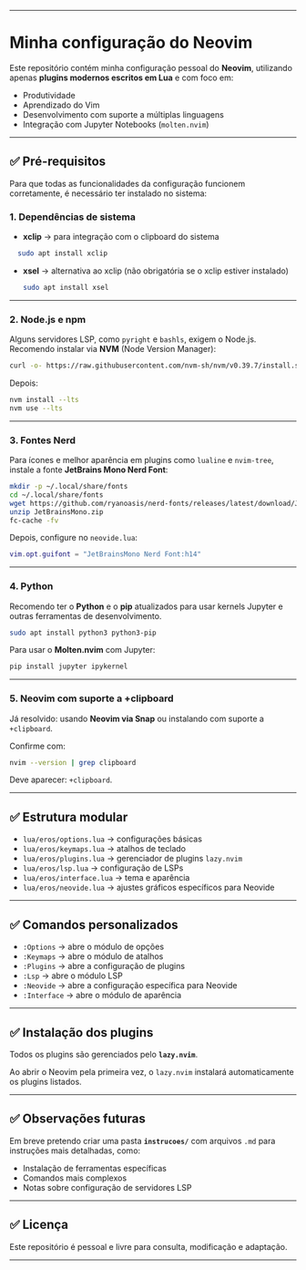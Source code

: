 
---
# Minha configuração do Neovim

Este repositório contém minha configuração pessoal do **Neovim**, utilizando apenas **plugins modernos escritos em Lua** e com foco em:

- Produtividade
- Aprendizado do Vim
- Desenvolvimento com suporte a múltiplas linguagens
- Integração com Jupyter Notebooks (`molten.nvim`)

---

## ✅ Pré-requisitos

Para que todas as funcionalidades da configuração funcionem corretamente, é necessário ter instalado no sistema:

### **1. Dependências de sistema**

- **xclip** → para integração com o clipboard do sistema  

```bash
  sudo apt install xclip
````

* **xsel** → alternativa ao xclip (não obrigatória se o xclip estiver instalado)

  ```bash
  sudo apt install xsel
  ```

---

### **2. Node.js e npm**

Alguns servidores LSP, como `pyright` e `bashls`, exigem o Node.js.
Recomendo instalar via **NVM** (Node Version Manager):

```bash
curl -o- https://raw.githubusercontent.com/nvm-sh/nvm/v0.39.7/install.sh | bash
```

Depois:

```bash
nvm install --lts
nvm use --lts
```

---

### **3. Fontes Nerd**

Para ícones e melhor aparência em plugins como `lualine` e `nvim-tree`, instale a fonte **JetBrains Mono Nerd Font**:

```bash
mkdir -p ~/.local/share/fonts
cd ~/.local/share/fonts
wget https://github.com/ryanoasis/nerd-fonts/releases/latest/download/JetBrainsMono.zip
unzip JetBrainsMono.zip
fc-cache -fv
```

Depois, configure no `neovide.lua`:

```lua
vim.opt.guifont = "JetBrainsMono Nerd Font:h14"
```

---

### **4. Python**

Recomendo ter o **Python** e o **pip** atualizados para usar kernels Jupyter e outras ferramentas de desenvolvimento.

```bash
sudo apt install python3 python3-pip
```

Para usar o **Molten.nvim** com Jupyter:

```bash
pip install jupyter ipykernel
```

---

### **5. Neovim com suporte a +clipboard**

Já resolvido: usando **Neovim via Snap** ou instalando com suporte a `+clipboard`.

Confirme com:

```bash
nvim --version | grep clipboard
```

Deve aparecer: `+clipboard`.

---

## ✅ Estrutura modular

* `lua/eros/options.lua` → configurações básicas
* `lua/eros/keymaps.lua` → atalhos de teclado
* `lua/eros/plugins.lua` → gerenciador de plugins `lazy.nvim`
* `lua/eros/lsp.lua` → configuração de LSPs
* `lua/eros/interface.lua` → tema e aparência
* `lua/eros/neovide.lua` → ajustes gráficos específicos para Neovide

---

## ✅ Comandos personalizados

* `:Options` → abre o módulo de opções
* `:Keymaps` → abre o módulo de atalhos
* `:Plugins` → abre a configuração de plugins
* `:Lsp` → abre o módulo LSP
* `:Neovide` → abre a configuração específica para Neovide
* `:Interface` → abre o módulo de aparência

---

## ✅ Instalação dos plugins

Todos os plugins são gerenciados pelo **`lazy.nvim`**.

Ao abrir o Neovim pela primeira vez, o `lazy.nvim` instalará automaticamente os plugins listados.

---

## ✅ Observações futuras

Em breve pretendo criar uma pasta **`instrucoes/`** com arquivos `.md` para instruções mais detalhadas, como:

* Instalação de ferramentas específicas
* Comandos mais complexos
* Notas sobre configuração de servidores LSP

---

## ✅ Licença

Este repositório é pessoal e livre para consulta, modificação e adaptação.

---

